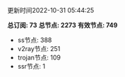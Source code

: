 更新时间2022-10-31 05:44:25

**总订阅: 73**
**总节点: 2273**
**有效节点: 749**
- ss节点: 388
- v2ray节点: 251
- trojan节点: 109
- ssr节点: 1
